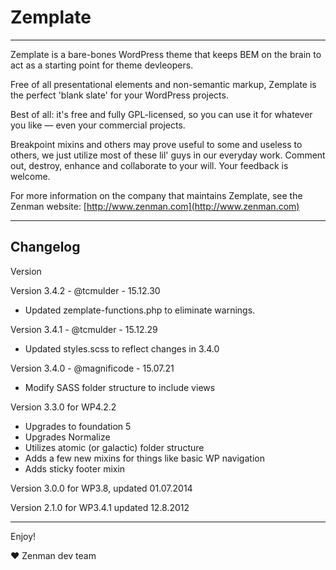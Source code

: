 # Zemplate

-----


Zemplate is a bare-bones WordPress theme that keeps BEM on the brain to act as a starting point for theme devleopers.

Free of all presentational elements and non-semantic markup, Zemplate is the perfect 'blank slate' for your WordPress projects.

Best of all: it's free and fully GPL-licensed, so you can use it for whatever you like — even your commercial projects.

Breakpoint mixins and others may prove useful to some and useless to others, we just utilize most of these lil' guys in our everyday work. Comment out, destroy, enhance and collaborate to your will. Your feedback is welcome.

For more information on the company that maintains Zemplate, see the Zenman website: [http://www.zenman.com](http://www.zenman.com)

-----

## Changelog

Version

Version 3.4.2 - @tcmulder - 15.12.30
- Updated zemplate-functions.php to eliminate warnings.

Version 3.4.1 - @tcmulder - 15.12.29
- Updated styles.scss to reflect changes in 3.4.0

Version 3.4.0 - @magnificode - 15.07.21
- Modify SASS folder structure to include views

Version 3.3.0 for WP4.2.2
- Upgrades to foundation 5
- Upgrades Normalize
- Utilizes atomic (or galactic) folder structure
- Adds a few new mixins for things like basic WP navigation
- Adds sticky footer mixin

Version 3.0.0 for WP3.8,      updated 01.07.2014

Version 2.1.0 for WP3.4.1     updated 12.8.2012

-----

Enjoy!

♥ Zenman dev team
